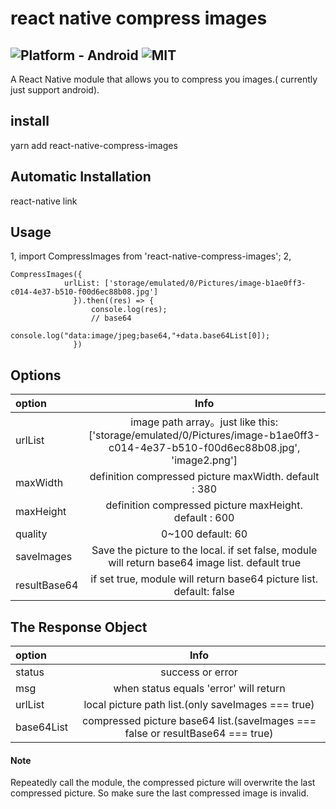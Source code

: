 # react native compress images
![Platform - Android](https://img.shields.io/badge/platform-Android-yellow.svg)  ![MIT](https://img.shields.io/dub/l/vibe-d.svg)
----------
A React Native module that allows you to compress you images.( currently just support android).

## install

yarn add react-native-compress-images
## Automatic Installation
react-native link
## Usage
1, import CompressImages from 'react-native-compress-images';
2, 
```
CompressImages({
			urlList: ['storage/emulated/0/Pictures/image-b1ae0ff3-c014-4e37-b510-f00d6ec88b08.jpg']
              }).then((res) => {
                  console.log(res);
                  // base64
                  console.log("data:image/jpeg;base64,"+data.base64List[0]);
              })
```              
## Options

| option     |   Info   |
| :-------- |:------: |
| urlList    | image path array。just like this: ['storage/emulated/0/Pictures/image-b1ae0ff3-c014-4e37-b510-f00d6ec88b08.jpg', 'image2.png']  |
|maxWidth| definition compressed picture maxWidth. default : 380|
|maxHeight| definition compressed picture maxHeight. default : 600|
|quality| 0~100  default: 60|
|saveImages | Save the picture to the local. if set false, module will return base64 image list. default true|
|resultBase64 |  if set true, module will return base64 picture list. default: false|
## The Response Object
| option     |   Info   |
| :-------- |:------: |
| status | success or error|
| msg | when status equals 'error' will return|
| urlList | local picture path list.(only saveImages === true)|
| base64List | compressed picture base64 list.(saveImages === false or resultBase64 === true)|
#### Note
Repeatedly call the module, the compressed picture will overwrite the last compressed picture. So make sure the last compressed image is invalid.
       